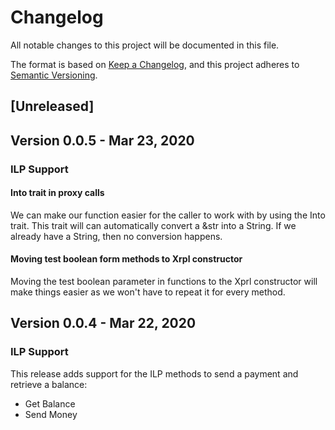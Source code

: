 # Changelog

All notable changes to this project will be documented in this file.

The format is based on [Keep a Changelog](https://keepachangelog.com/en/1.0.0/),
and this project adheres to [Semantic Versioning](https://semver.org/spec/v2.0.0.html).

## [Unreleased]

## Version 0.0.5 - Mar 23, 2020

### ILP Support

#### Into trait in proxy calls
We can make our function easier for the caller to work with by using the Into trait.
This trait will can automatically convert a &str into a String. If we already have a String, then no conversion happens.

#### Moving test boolean form methods to Xrpl constructor
Moving the test boolean parameter in functions to the Xprl constructor will make things easier as we won't have to repeat it for every method.

## Version 0.0.4 - Mar 22, 2020

### ILP Support

This release adds support for the ILP methods to send a payment and retrieve a balance:

- Get Balance
- Send Money
